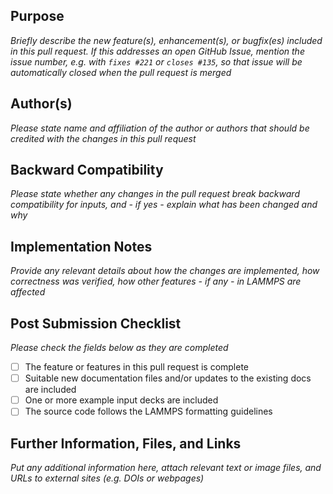 ## Purpose

_Briefly describe the new feature(s), enhancement(s), or bugfix(es) included in this pull request. If this addresses an open GitHub Issue, mention the issue number, e.g. with `fixes #221` or `closes #135`, so that issue will be automatically closed when the pull request is merged_

## Author(s)

_Please state name and affiliation of the author or authors that should be credited with the changes in this pull request_

## Backward Compatibility

_Please state whether any changes in the pull request break backward compatibility for inputs, and - if yes - explain what has been changed and why_

## Implementation Notes

_Provide any relevant details about how the changes are implemented, how correctness was verified, how other features - if any - in LAMMPS are affected_

## Post Submission Checklist

_Please check the fields below as they are completed_
- [ ] The feature or features in this pull request is complete
- [ ] Suitable new documentation files and/or updates to the existing docs are included
- [ ] One or more example input decks are included
- [ ] The source code follows the LAMMPS formatting guidelines

## Further Information, Files, and Links

_Put any additional information here, attach relevant text or image files, and URLs to external sites (e.g. DOIs or webpages)_


